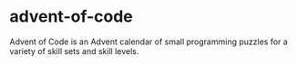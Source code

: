 # advent-of-code

Advent of Code is an Advent calendar of small programming puzzles for a variety of skill sets and skill levels.
